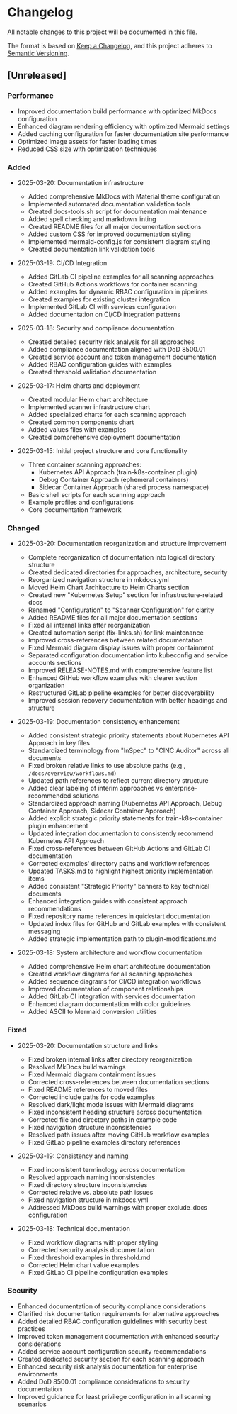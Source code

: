 # Changelog

All notable changes to this project will be documented in this file.

The format is based on [Keep a Changelog](https://keepachangelog.com/en/1.0.0/),
and this project adheres to [Semantic Versioning](https://semver.org/spec/v2.0.0.html).

## [Unreleased]

### Performance

- Improved documentation build performance with optimized MkDocs configuration
- Enhanced diagram rendering efficiency with optimized Mermaid settings
- Added caching configuration for faster documentation site performance
- Optimized image assets for faster loading times
- Reduced CSS size with optimization techniques

### Added

- 2025-03-20: Documentation infrastructure
    - Added comprehensive MkDocs with Material theme configuration
    - Implemented automated documentation validation tools
    - Created docs-tools.sh script for documentation maintenance
    - Added spell checking and markdown linting
    - Created README files for all major documentation sections
    - Added custom CSS for improved documentation styling
    - Implemented mermaid-config.js for consistent diagram styling
    - Created documentation link validation tools

- 2025-03-19: CI/CD Integration
    - Added GitLab CI pipeline examples for all scanning approaches
    - Created GitHub Actions workflows for container scanning
    - Added examples for dynamic RBAC configuration in pipelines
    - Created examples for existing cluster integration
    - Implemented GitLab CI with services configuration
    - Added documentation on CI/CD integration patterns

- 2025-03-18: Security and compliance documentation
    - Created detailed security risk analysis for all approaches
    - Added compliance documentation aligned with DoD 8500.01
    - Created service account and token management documentation
    - Added RBAC configuration guides with examples
    - Created threshold validation documentation

- 2025-03-17: Helm charts and deployment
    - Created modular Helm chart architecture
    - Implemented scanner infrastructure chart
    - Added specialized charts for each scanning approach
    - Created common components chart
    - Added values files with examples
    - Created comprehensive deployment documentation

- 2025-03-15: Initial project structure and core functionality
    - Three container scanning approaches:
        - Kubernetes API Approach (train-k8s-container plugin)
        - Debug Container Approach (ephemeral containers)
        - Sidecar Container Approach (shared process namespace)
    - Basic shell scripts for each scanning approach
    - Example profiles and configurations
    - Core documentation framework

### Changed

- 2025-03-20: Documentation reorganization and structure improvement
    - Complete reorganization of documentation into logical directory structure
    - Created dedicated directories for approaches, architecture, security
    - Reorganized navigation structure in mkdocs.yml
    - Moved Helm Chart Architecture to Helm Charts section
    - Created new "Kubernetes Setup" section for infrastructure-related docs
    - Renamed "Configuration" to "Scanner Configuration" for clarity
    - Added README files for all major documentation sections
    - Fixed all internal links after reorganization
    - Created automation script (fix-links.sh) for link maintenance
    - Improved cross-references between related documentation
    - Fixed Mermaid diagram display issues with proper containment
    - Separated configuration documentation into kubeconfig and service accounts sections
    - Improved RELEASE-NOTES.md with comprehensive feature list
    - Enhanced GitHub workflow examples with clearer section organization
    - Restructured GitLab pipeline examples for better discoverability
    - Improved session recovery documentation with better headings and structure

- 2025-03-19: Documentation consistency enhancement
    - Added consistent strategic priority statements about Kubernetes API Approach in key files
    - Standardized terminology from "InSpec" to "CINC Auditor" across all documents
    - Fixed broken relative links to use absolute paths (e.g., `/docs/overview/workflows.md`)
    - Updated path references to reflect current directory structure
    - Added clear labeling of interim approaches vs enterprise-recommended solutions
    - Standardized approach naming (Kubernetes API Approach, Debug Container Approach, Sidecar Container Approach)
    - Added explicit strategic priority statements for train-k8s-container plugin enhancement
    - Updated integration documentation to consistently recommend Kubernetes API Approach
    - Fixed cross-references between GitHub Actions and GitLab CI documentation
    - Corrected examples' directory paths and workflow references
    - Updated TASKS.md to highlight highest priority implementation items
    - Added consistent "Strategic Priority" banners to key technical documents
    - Enhanced integration guides with consistent approach recommendations
    - Fixed repository name references in quickstart documentation
    - Updated index files for GitHub and GitLab examples with consistent messaging
    - Added strategic implementation path to plugin-modifications.md

- 2025-03-18: System architecture and workflow documentation
    - Added comprehensive Helm chart architecture documentation
    - Created workflow diagrams for all scanning approaches
    - Added sequence diagrams for CI/CD integration workflows
    - Improved documentation of component relationships
    - Added GitLab CI integration with services documentation
    - Enhanced diagram documentation with color guidelines
    - Added ASCII to Mermaid conversion utilities

### Fixed

- 2025-03-20: Documentation structure and links
    - Fixed broken internal links after directory reorganization
    - Resolved MkDocs build warnings
    - Fixed Mermaid diagram containment issues
    - Corrected cross-references between documentation sections
    - Fixed README references to moved files
    - Corrected include paths for code examples
    - Resolved dark/light mode issues with Mermaid diagrams
    - Fixed inconsistent heading structure across documentation
    - Corrected file and directory paths in example code
    - Fixed navigation structure inconsistencies
    - Resolved path issues after moving GitHub workflow examples
    - Fixed GitLab pipeline examples directory references

- 2025-03-19: Consistency and naming
    - Fixed inconsistent terminology across documentation
    - Resolved approach naming inconsistencies
    - Fixed directory structure inconsistencies
    - Corrected relative vs. absolute path issues
    - Fixed navigation structure in mkdocs.yml
    - Addressed MkDocs build warnings with proper exclude_docs configuration

- 2025-03-18: Technical documentation
    - Fixed workflow diagrams with proper styling
    - Corrected security analysis documentation
    - Fixed threshold examples in threshold.md
    - Corrected Helm chart value examples
    - Fixed GitLab CI pipeline configuration examples

### Security

- Enhanced documentation of security compliance considerations
- Clarified risk documentation requirements for alternative approaches
- Added detailed RBAC configuration guidelines with security best practices
- Improved token management documentation with enhanced security considerations
- Added service account configuration security recommendations
- Created dedicated security section for each scanning approach
- Enhanced security risk analysis documentation for enterprise environments
- Added DoD 8500.01 compliance considerations to security documentation
- Improved guidance for least privilege configuration in all scanning scenarios
